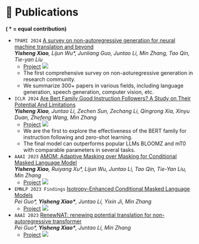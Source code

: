 # 📝 Publications 
**( \* = equal contribution)**

- ``TPAMI 2024`` [A survey on non-autoregressive generation for neural machine translation and beyond](https://arxiv.org/pdf/2204.09269.pdf)   
     ***Yisheng Xiao**, Lijun Wu\*, Junliang Guo, Juntao Li, Min Zhang, Tao Qin, Tie-yan Liu*
    - [Project](https://github.com/LitterBrother-Xiao/Overview-of-Non-autoregressive-Applications) ![](https://img.shields.io/github/stars/LitterBrother-Xiao/Overview-of-Non-autoregressive-Applications?style=social&label=Code+Stars)
    - The first comprehensive survey on non-aoturegressive generation in research community.
    - We summarize 300+ papers in various fields, including language generation, speech generation, computer vision, etc. 
- ``ICLR 2024`` [Are Bert Family Good Instruction Followers? A Study on Their Potential And Limitations](https://openreview.net/forum?id=x8VNtpCu1I)   
     ***Yisheng Xiao**, Juntao Li, Zechen Sun, Zechang Li, Qingrong Xia, Xinyu Duan, Zhefeng Wang, Min Zhang*
    - [Project](https://github.com/LitterBrother-Xiao/Instruct_XMLR) ![](https://img.shields.io/github/stars/LitterBrother-Xiao/Instruct_XMLR?style=social&label=Code+Stars)
    - We are the first to explore the effectiveness of the BERT family for instruction following and zero-shot learning.
    - The final model can outperforms popular LLMs BLOOMZ and mT0 with comparable parameters in several tasks.
- ``AAAI 2023`` [AMOM: Adaptive Masking over Masking for Conditional Masked Language Model](https://ojs.aaai.org/index.php/AAAI/article/view/26615)   
     ***Yisheng Xiao**, Ruiyang Xu\*, Lijun Wu, Juntao Li, Tao Qin, Tie-Yan Liu, Min Zhang*
    - [Project](https://github.com/amom-nar/AMOM) ![](https://img.shields.io/github/stars/amom-nar/AMOM?style=social&label=Code+Stars)
- ``EMNLP 2023 Findings`` [Isotropy-Enhanced Conditional Masked Language Models](https://aclanthology.org/2023.findings-emnlp.555.pdf)   
     *Pei Guo\*, **Yisheng Xiao\***, Juntao Li, Yixin Ji, Min Zhang*
    - [Project](https://github.com/AllForward/Isotropy-Enhanced-CMLM) ![](https://img.shields.io/github/stars/AllForward/Isotropy-Enhanced-CMLM?style=social&label=Code+Stars)    
- ``AAAI 2023`` [RenewNAT: renewing potential translation for non-autoregressive transformer](https://ojs.aaai.org/index.php/AAAI/article/view/26511)     
     *Pei Guo\*, **Yisheng Xiao\***, Juntao Li, Min Zhang*
    - [Project](https://github.com/AllForward/RenewNAT)  ![](https://img.shields.io/github/stars/AllForward/RenewNAT?style=social&label=Code+Stars)
